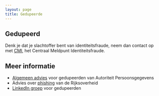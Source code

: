 ```yaml
---
layout: page
title: Gedupeerde
---
```

## Gedupeerd

Denk je dat je slachtoffer bent van identiteitsfraude, neem dan contact op met [CMI](https://www.rijksoverheid.nl/contact/contactgids/centraal-meldpunt-identiteitsfraude-cmi), het Centraal Meldpunt Identiteitsfraude.


## Meer informatie
* [Algemeen advies](https://www.autoriteitpersoonsgegevens.nl/themas/beveiliging/datalekken/slachtoffer-van-een-datalek-dit-kunt-u-doen) voor gedupeerden van Autoriteit Persoonsgegevens
* Advies over [phishing](https://www.rijksoverheid.nl/onderwerpen/cybercrime-en-cybersecurity/vraag-en-antwoord/phishing) van de Rijksoverheid
* [LinkedIn groep](https://lnkd.in/e4PvZjy6) voor gedupeerden
